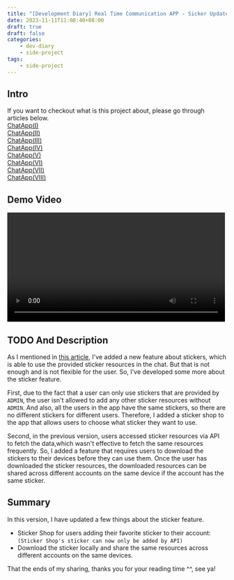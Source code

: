 ```yaml
---
title: "[Development Diary] Real Time Communication APP - Sicker Updated(II)"
date: 2023-11-11T11:08:40+08:00
draft: true
draft: false
categories:
    - dev-diary
    - side-project
tags: 
    - side-project  
---
```


## Intro
If you want to checkout what is this project about, please go through articles below.  
[ChatApp(I)](/post/chat-app-init/)  
[ChatApp(II)](/post/chat-app-demo/)  
[ChatApp(III)](/post/chat-app-update/)  
[ChatApp(IV)](/post/chat-app-final/)  
[ChatApp(V)](/post/chat-app-voice-chat/)  
[ChatApp(VI)](/post/chat-app-sticker-updated/)  
[ChatApp(Ⅶ)](/post/chat-app-story-alignment-updated/)  
[ChatApp(Ⅷ)](/post/chat-app-story-multiple-img-updated/)

## Demo Video
<video src="/videos/chat-app/sticker-shop.mp4" controls="controls" width="500"></video>     

## TODO And Description
As I mentioned in [this article](/post/chat-app-sticker-updated/), I've added a new feature about stickers, which is able to use the provided sticker resources in the chat. But that is not enough and is not flexible for the user. So, I've developed some more about the sticker feature.  


First, due to the fact that a user can only use stickers that are provided by `ADMIN`, the user isn't allowed to add any other sticker resources without `ADMIN`. And also, all the users in the app have the same stickers, so there are no different stickers for different users. Therefore, I added a sticker shop to the app that allows users to choose what sticker they want to use.


Second, in the previous version, users accessed sticker resources via API to fetch the data,which wasn't effective to fetch the same resources frequently. So, I added a feature that requires users to download the stickers to their devices before they can use them. Once the user has downloaded the sticker resources, the downloaded resources can be shared across different accounts on the same device if the account has the same sticker.  

## Summary
In this version, I have updated a few things about the sticker feature.  
* Sticker Shop for users adding their favorite sticker to their account:`(Sticker Shop's sticker can now only be added by API)`
* Download the sticker locally and share the same resources across different accounts on the same devices.   

That the ends of my sharing, thanks you for your reading time ^^, see ya!


